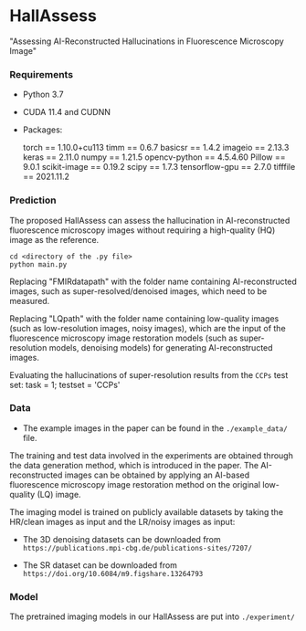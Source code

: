 # HallAssess
"Assessing AI-Reconstructed Hallucinations in Fluorescence Microscopy Image"

### Requirements
* Python 3.7
* CUDA 11.4 and CUDNN 
* Packages: 
  
  torch            ==          1.10.0+cu113
  timm             ==          0.6.7
  basicsr          ==          1.4.2
  imageio          ==          2.13.3
  keras            ==          2.11.0
  numpy            ==          1.21.5
  opencv-python    ==          4.5.4.60
  Pillow           ==          9.0.1
  scikit-image     ==          0.19.2
  scipy            ==          1.7.3
  tensorflow-gpu   ==          2.7.0
  tifffile         ==          2021.11.2


### Prediction
The proposed HallAssess can assess the hallucination in AI-reconstructed fluorescence microscopy images without requiring a high-quality (HQ) image as the reference.

```
cd <directory of the .py file>
python main.py
```
Replacing "FMIRdatapath" with the folder name containing AI-reconstructed images, such as super-resolved/denoised images, which need to be measured. 

Replacing "LQpath" with the folder name containing low-quality images (such as low-resolution images, noisy images), which are the input of the fluorescence microscopy image restoration models (such as super-resolution models, denoising models) for generating AI-reconstructed images. 

Evaluating the hallucinations of super-resolution results from the `CCPs` test set:
task = 1; 
testset = 'CCPs'

### Data
* The example images in the paper can be found in the `./example_data/` file.
  
The training and test data involved in the experiments are obtained through the data generation method, which is introduced in the paper. The AI-reconstructed images can be obtained by applying an AI-based fluorescence microscopy image restoration method on the original low-quality (LQ) image.

The imaging model is trained on publicly available datasets by taking the HR/clean images as input and the LR/noisy images as input: 

* The 3D denoising datasets can be downloaded from `https://publications.mpi-cbg.de/publications-sites/7207/`

* The SR dataset can be downloaded from `https://doi.org/10.6084/m9.figshare.13264793`

### Model
The pretrained imaging models in our HallAssess are put into `./experiment/`
